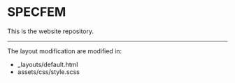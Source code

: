 # SPECFEM

This is the website repository.

---

The layout modification are modified in:
- _layouts/default.html
- assets/css/style.scss

